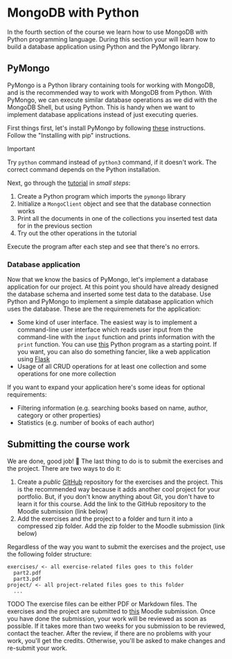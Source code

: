 # MongoDB with Python

In the fourth section of the course we learn how to use MongoDB with Python programming language. During this section your will learn how to build a database application using Python and the PyMongo library.

## PyMongo

PyMongo is a Python library containing tools for working with MongoDB, and is the recommended way to work with MongoDB from Python. With PyMongo, we can execute similar database operations as we did with the MongoDB Shell, but using Python. This is handy when we want to implement database applications instead of just executing queries.

First things first, let's install PyMongo by following [these](https://pymongo.readthedocs.io/en/stable/installation.html) instructions. Follow the "Installing with pip" instructions.

> [!IMPORTANT]  
> Try `python` command instead of `python3` command, if it doesn't work. The correct command depends on the Python installation.

Next, go through the [tutorial](https://pymongo.readthedocs.io/en/stable/tutorial.html) in _small steps_:

1. Create a Python program which imports the `pymongo` library
2. Initialize a `MongoClient` object and see that the database connection works
3. Print all the documents in one of the collections you inserted test data for in the previous section
4. Try out the other operations in the tutorial

Execute the program after each step and see that there's no errors.

### Database application

Now that we know the basics of PyMongo, let's implement a database application for our project. At this point you should have already designed the database schema and inserted some test data to the database. Use Python and PyMongo to implement a simple database application which uses the database. These are the requiremenets for the application:

- Some kind of user interface. The easiest way is to implement a command-line user interface which reads user input from the command-line with the `input` function and prints information with the `print` function. You can use [this](./application.py) Python program as a starting point. If you want, you can also do something fancier, like a web application using [Flask](https://flask.palletsprojects.com/en/3.0.x/quickstart/)
- Usage of all CRUD operations for at least one collection and some operations for one more collection

If you want to expand your application here's some ideas for optional requirements:

- Filtering information (e.g. searching books based on name, author, category or other properties)
- Statistics (e.g. number of books of each author)

## Submitting the course work

We are done, good job! 🎉 The last thing to do is to submit the exercises and the project. There are two ways to do it:

1. Create a _public_ [GitHub](https://github.com/) repository for the exercises and the project. This is the recommended way because it adds another cool project for your portfolio. But, if you don't know anything about Git, you don't have to learn it for this course. Add the link to the GitHub repository to the Moodle submission (link below)
2. Add the exercises and the project to a folder and turn it into a compressed zip folder. Add the zip folder to the Moodle submission (link below)

Regardless of the way you want to submit the exercises and the project, use the following folder structure:

```
exercises/ <- all exercise-related files goes to this folder
  part2.pdf
  part3.pdf
project/ <- all project-related files goes to this folder
  ...
```

TODO
The exercise files can be either PDF or Markdown files. The exercises and the project are submitted to [this]() Moodle submission. Once you have done the submission, your work will be reviewed as soon as possible. If it takes more than two weeks for you submission to be reviewed, contact the teacher. After the review, if there are no problems with your work, you'll get the credits. Otherwise, you'll be asked to make changes and re-submit your work.
